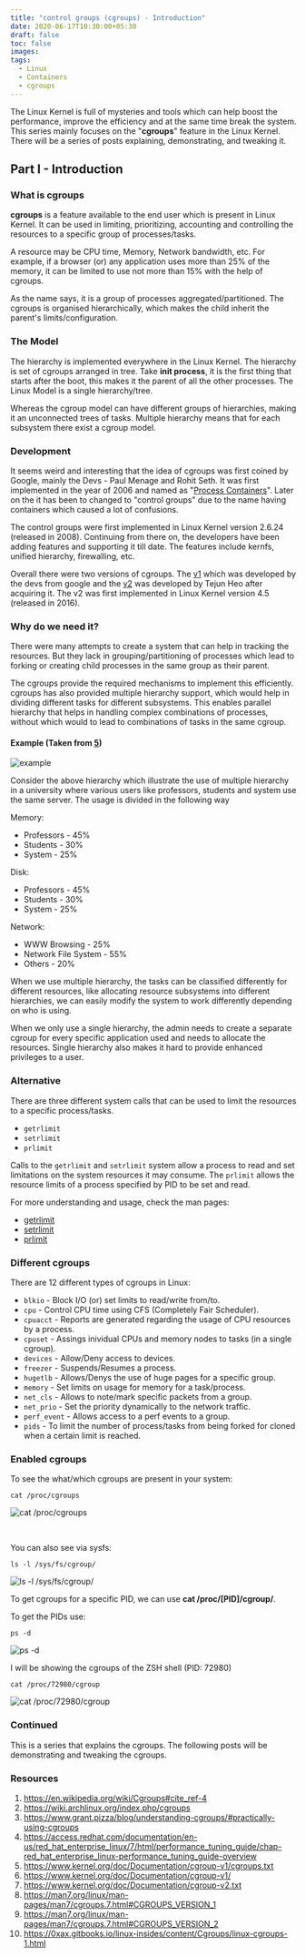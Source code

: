 ```yaml
---
title: "control groups (cgroups) - Introduction"
date: 2020-06-17T10:30:00+05:30
draft: false
toc: false
images:
tags:
  - Linux
  - Containers
  - cgroups
---
```



The Linux Kernel is full of mysteries and tools which can help boost the performance, improve the efficiency and at the same time break the system. This series mainly focuses on the "**cgroups**" feature in the Linux Kernel. There will be a series of posts explaining, demonstrating, and tweaking it.

## Part I - Introduction

### What is cgroups

**cgroups** is a feature available to the end user which is present in Linux Kernel. It can be used in limiting, prioritizing, accounting and controlling the resources to a specific group of processes/tasks.

A resource may be CPU time, Memory, Network bandwidth, etc. For example, if a browser (or) any application uses more than 25% of the memory, it can be limited to use not more than 15% with the help of cgroups.

As the name says, it is a group of processes aggregated/partitioned. The cgroups is organised hierarchically, which makes the child inherit the parent's limits/configuration.

### The Model

The hierarchy is implemented everywhere in the Linux Kernel. The hierarchy is set of cgroups arranged in tree. Take **init process**, it is the first thing that starts after the boot, this makes it the parent of all the other processes. The Linux Model is a single hierarchy/tree.

Whereas the cgroup model can have different groups of hierarchies, making it an unconnected trees of tasks. Multiple hierarchy means that for each subsystem there exist a cgroup model.

### Development

It seems weird and interesting that the idea of cgroups was first coined by Google, mainly the Devs - Paul Menage and Rohit Seth. It was first implemented in the year of 2006 and named as "[Process Containers](https://lwn.net/Articles/236038/)". Later on the it has been to changed to "control groups" due to the name having containers which caused a lot of confusions.

The control groups were first implemented in Linux Kernel version 2.6.24 (released in 2008). Continuing from there on, the developers have been adding features and supporting it till date. The features include kernfs, unified hierarchy, firewalling, etc.

Overall there were two versions of cgroups. The [v1](https://man7.org/linux/man-pages/man7/cgroups.7.html#CGROUPS_VERSION_1) which was developed by the devs from google and the [v2](https://man7.org/linux/man-pages/man7/cgroups.7.html#CGROUPS_VERSION_2) was developed by Tejun Heo after acquiring it. The v2 was first implemented in Linux Kernel version 4.5 (released in 2016).


### Why do we need it?

There were many attempts to create a system that can help in tracking the resources. But they lack in grouping/partitioning of processes which lead to forking or creating child processes in the same group as their parent.

The cgroups provide the required mechanisms to implement this efficiently. cgroups has also provided multiple hierarchy support, which would help in dividing different tasks for different subsystems. This enables parallel hierarchy that helps in handling complex combinations of processes, without which would to lead to combinations of tasks in the same cgroup.

#### Example (Taken from [5](https://www.kernel.org/doc/Documentation/cgroup-v1/cgroups.txt))

![example](/img/1.png)


Consider the above hierarchy which illustrate the use of multiple hierarchy in a university where various users like professors, students and system use the same server. The usage is divided in the following way

Memory:
  * Professors - 45%
  * Students - 30%
  * System - 25%

Disk:
  * Professors - 45%
  * Students - 30%
  * System - 25%

Network:
  * WWW Browsing - 25%
  * Network File System - 55%
  * Others - 20%

When we use multiple hierarchy, the tasks can be classified differently for different resources, like allocating resource subsystems into different hierarchies, we can easily modify the system to work differently depending on who is using.

When we only use a single hierarchy, the admin needs to create a separate cgroup for every specific application used and needs to allocate the resources. Single hierarchy also makes it hard to provide enhanced privileges to a user.

### Alternative

There are three different system calls that can be used to limit the resources to a specific process/tasks.
* `getrlimit`
* `setrlimit`
* `prlimit`

Calls to the `getrlimit` and `setrlimit` system allow a process to read and set limitations on the system resources it may consume. The `prlimit` allows the resource limits of a process specified by PID to be set and read.

For more understanding and usage, check the man pages:
* [getrlimit](https://man7.org/linux/man-pages/man2/getrlimit.2.html)
* [setrlimit](https://linux.die.net/man/2/setrlimit)
* [prlimit](https://www.man7.org/linux/man-pages/man1/prlimit.1.html)


### Different cgroups

There are 12 different types of cgroups in Linux:

* `blkio` - Block I/O (or) set limits to read/write from/to.
* `cpu` - Control CPU time using CFS (Completely Fair Scheduler).
* `cpuacct` - Reports are generated regarding the usage of CPU resources by a process.
* `cpuset` - Assings inividual CPUs and memory nodes to tasks (in a single cgroup).
* `devices` - Allow/Deny access to devices.
* `freezer` - Suspends/Resumes a process.
* `hugetlb` - Allows/Denys the use of huge pages for a specific group.
* `memory` - Set limits on usage for memory for a task/process.
* `net_cls` - Allows to note/mark specific packets from a group.
* `net_prio` - Set the priority dynamically to the network traffic.
* `perf_event` - Allows access to a perf events to a group.
* `pids` -  To limit the number of process/tasks from being forked for cloned when a certain limit is reached.

### Enabled cgroups

To see the what/which cgroups are present in your system:

```
cat /proc/cgroups
```
![cat /proc/cgroups](/img/2.png)

<br>

You can also see via sysfs:

```
ls -l /sys/fs/cgroup/
```

![ls -l /sys/fs/cgroup/](/img/3.png)


To get cgroups for a specific PID, we can use **cat /proc/[PID]/cgroup/**.

To get the PIDs use:
```
ps -d
```

![ps -d](/img/4.png)


I will be showing the cgroups of the ZSH shell (PID: 72980)

```
cat /proc/72980/cgroup
```

![cat /proc/72980/cgroup](/img/5.png)


### Continued

This is a series that explains the cgroups. The following posts will be demonstrating and tweaking the cgroups.


### Resources

1. https://en.wikipedia.org/wiki/Cgroups#cite_ref-4
2. https://wiki.archlinux.org/index.php/cgroups
3. https://www.grant.pizza/blog/understanding-cgroups/#practically-using-cgroups
4. https://access.redhat.com/documentation/en-us/red_hat_enterprise_linux/7/html/performance_tuning_guide/chap-red_hat_enterprise_linux-performance_tuning_guide-overview
5. https://www.kernel.org/doc/Documentation/cgroup-v1/cgroups.txt
6. https://www.kernel.org/doc/Documentation/cgroup-v1/
7. https://www.kernel.org/doc/Documentation/cgroup-v2.txt
8. https://man7.org/linux/man-pages/man7/cgroups.7.html#CGROUPS_VERSION_1
9. https://man7.org/linux/man-pages/man7/cgroups.7.html#CGROUPS_VERSION_2
10. https://0xax.gitbooks.io/linux-insides/content/Cgroups/linux-cgroups-1.html
